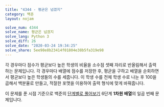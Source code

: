 ```yaml
---
title: "4344 - 평균은 넘겠지"
category: 백준
layout: nojam

solve_num: 4344
solve_name: 평균은 넘겠지
solve_lang: Python 3
solve_diff: 26
solve_date: "2020-03-24 19:34:25"
solve_share: 5ee98e8b23414f01804e38b5fa319e98
---
```


각 경우마다 점수가 평균보다 높은 학생의 비율을 소수점 셋째 자리로 반올림해서 출력하는 문제입니다. 각 경우마다 배열에 점수를 저장한 후, 평균을 구하고 배열을 순회하면서 평균보다 높은 학생들의 수를 세줍니다. 이 학생 수를 전체 학생 수로 나눈 후 100을 곱해서 백분율로 만들고, 적절한 포맷을 이용하여 출력 형식에 맞게 바꿔줍니다.

이 문제를 푼 시점 기준으로 백준의 [단계별로 풀어보기](http://noj.am/p/s) 6단계 **1차원 배열**의 일곱 번째 문제입니다.
